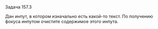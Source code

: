 Задача 157.3

Дан инпут, в котором изначально есть какой-то текст. По получению фокуса инпутом очистите содержимое этого инпута.